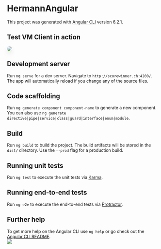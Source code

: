 # HermannAngular

This project was generated with [Angular CLI](https://github.com/angular/angular-cli) version 6.2.1.
<br>
## Test VM Client in action
<img src="https://i.imgur.com/iSsbuzN.png" style="border-radius:1rem;box-shadow: 0 0.5rem 1rem 0 rgba(0, 0, 0, 0.1);">

## Development server

Run `ng serve` for a dev server. Navigate to `http://scorewinner.ch:4200/`. The app will automatically reload if you change any of the source files.

## Code scaffolding

Run `ng generate component component-name` to generate a new component. You can also use `ng generate directive|pipe|service|class|guard|interface|enum|module`.

## Build

Run `ng build` to build the project. The build artifacts will be stored in the `dist/` directory. Use the `--prod` flag for a production build.

## Running unit tests

Run `ng test` to execute the unit tests via [Karma](https://karma-runner.github.io).

## Running end-to-end tests

Run `ng e2e` to execute the end-to-end tests via [Protractor](http://www.protractortest.org/).

## Further help

To get more help on the Angular CLI use `ng help` or go check out the [Angular CLI README](https://github.com/angular/angular-cli/blob/master/README.md).
<br>
<img src="https://i.imgur.com/BJAxpHz.png">
